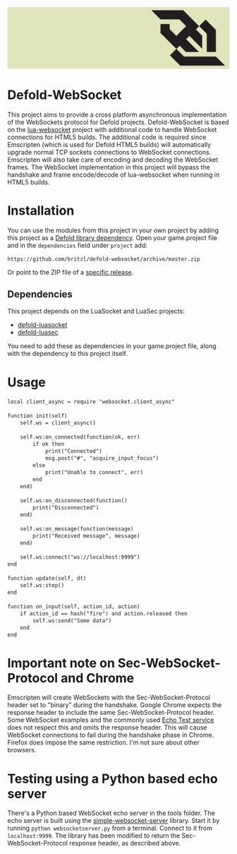 ![](logo.png)

# Defold-WebSocket
This project aims to provide a cross platform asynchronous implementation of the WebSockets protocol for Defold projects. Defold-WebSocket is based on the [lua-websocket](https://github.com/lipp/lua-websockets) project with additional code to handle WebSocket connections for HTML5 builds. The additional code is required since Emscripten (which is used for Defold HTML5 builds) will automatically upgrade normal TCP sockets connections to WebSocket connections. Emscripten will also take care of encoding and decoding the WebSocket frames. The WebSocket implementation in this project will bypass the handshake and frame encode/decode of lua-websocket when running in HTML5 builds.


# Installation
You can use the modules from this project in your own project by adding this project as a [Defold library dependency](http://www.defold.com/manuals/libraries/). Open your game.project file and in the `dependencies` field under `project` add:

	https://github.com/britzl/defold-websocket/archive/master.zip

Or point to the ZIP file of a [specific release](https://github.com/britzl/defold-websocket/releases).

## Dependencies
This project depends on the LuaSocket and LuaSec projects:

* [defold-luasocket](https://github.com/britzl/defold-luasocket)
* [defold-luasec](https://github.com/britzl/defold-luasec)

You need to add these as dependencies in your game.project file, along with the dependency to this project itself.


# Usage

	local client_async = require "websocket.client_async"

	function init(self)
		self.ws = client_async()

		self.ws:on_connected(function(ok, err)
			if ok then
				print("Connected")
				msg.post("#", "acquire_input_focus")
			else
				print("Unable to connect", err)
			end
		end)

		self.ws:on_disconnected(function()
			print("Disconnected")
		end)

		self.ws:on_message(function(message)
			print("Received message", message)
		end)

		self.ws:connect("ws://localhost:9999")
	end

	function update(self, dt)
		self.ws:step()
	end

	function on_input(self, action_id, action)
		if action_id == hash("fire") and action.released then
			self.ws:send("Some data")
		end
	end


# Important note on Sec-WebSocket-Protocol and Chrome
Emscripten will create WebSockets with the Sec-WebSocket-Protocol header set to "binary" during the handshake. Google Chrome expects the response header to include the same Sec-WebSocket-Protocol header. Some WebSocket examples and the commonly used [Echo Test service](https://www.websocket.org/echo.html) does not respect this and omits the response header. This will cause WebSocket connections to fail during the handshake phase in Chrome. Firefox does impose the same restriction. I'm not sure about other browsers.


# Testing using a Python based echo server
There's a Python based WebSocket echo server in the tools folder. The echo server is built using the [simple-websocket-server](https://github.com/dpallot/simple-websocket-server) library. Start it by running `python websocketserver.py` from a terminal. Connect to it from `localhost:9999`. The library has been modified to return the Sec-WebSocket-Protocol response header, as described above.
